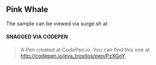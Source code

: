 ## Pink Whale
The sample can be viewed via surge.sh at 

#### SNAGGED VIA CODEPEN
> A Pen created at CodePen.io. You can find this one at http://codepen.io/eva_trostlos/pen/PzXGoY.
